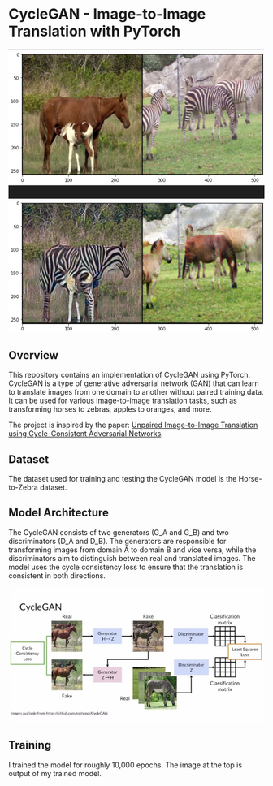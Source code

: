 # CycleGAN - Image-to-Image Translation with PyTorch

![CycleGAN Results](images/results.png)

## Overview

This repository contains an implementation of CycleGAN using PyTorch. CycleGAN is a type of generative adversarial network (GAN) that can learn to translate images from one domain to another without paired training data. It can be used for various image-to-image translation tasks, such as transforming horses to zebras, apples to oranges, and more.

The project is inspired by the paper: [Unpaired Image-to-Image Translation using Cycle-Consistent Adversarial Networks](https://arxiv.org/abs/1703.10593).

## Dataset

The dataset used for training and testing the CycleGAN model is the Horse-to-Zebra dataset.

## Model Architecture

The CycleGAN consists of two generators (G_A and G_B) and two discriminators (D_A and D_B). The generators are responsible for transforming images from domain A to domain B and vice versa, while the discriminators aim to distinguish between real and translated images. The model uses the cycle consistency loss to ensure that the translation is consistent in both directions.

![CycleGAN Architecture](images/architecture.jpg)

## Training

I trained the model for roughly 10,000 epochs. The image at the top is output of my trained model.



